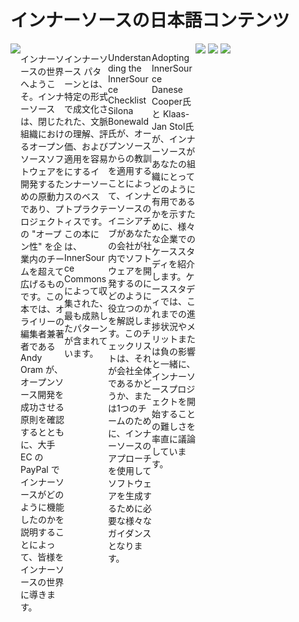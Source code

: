 # インナーソースの日本語コンテンツ

<img src="https://www.innersourcecommons.jp/images/learn/books/getting-started-with-innersource-cover-thumb.jpg" style="max-width:70px;float:left"/>

<p style="max-width:70px;float:left">
インナーソースの世界へようこそ。インナーソースは、閉じた組織におけるオープンソースソフトウェアを開発するための原動力であり、プロジェクトの "オープン性" を企業内のチームを超えて広げるものです。この本では、オライリーの編集者兼著者である Andy Oram が、オープンソース開発を成功させる原則を確認するとともに、大手 EC の PayPal でインナーソースがどのように機能したのかを説明することによって、皆様をインナーソースの世界に導きます。
</p>

<img src="https://1385462519-files.gitbook.io/~/files/v0/b/gitbook-x-prod.appspot.com/o/spaces%2F3es9DUhMp647mNNBJlAo%2Fuploads%2Fgit-blob-e3a9e263535924db899842c18f238a8d6be4644f%2Finnersource-patterns-book-cover.jpg?alt=media" />
<p style="max-width:70px;float:left">
インナーソース パターンとは、特定の形式で成文化された、文脈の理解、評価、および適用を容易にするインナーソースのベストプラクティスです。 この本には、InnerSource Commonsによって収集された、最も成熟したパターンが含まれています。
</p>

<img src="https://www.innersourcecommons.jp/images/learn/books/innersource-checklist-cover-thumb.jpg" />
<p style="max-width:70px;float:left">
Understanding the InnerSource Checklist
Silona Bonewald氏が、オープンソースからの教訓を適用することによって、インナーソースのイニシアチブがあなたの会社が社内でソフトウェアを開発するのにどのように役立つのかを解説します。このチェックリストは、それが会社全体であるかどうか、または1つのチームのために、インナーソースのアプローチを使用してソフトウェアを生成するために必要な様々なガイダンスとなります。
</p>


<img src="https://www.innersourcecommons.jp/images/learn/books/adopting-innersource-cover-thumb.jpg" />
<p style="max-width:70px;float:left">
Adopting InnerSource
Danese Cooper氏と Klaas-Jan Stol氏が、インナーソースがあなたの組織にとってどのように有用であるかを示すために、様々な企業でのケーススタディを紹介します。ケーススタディでは、これまでの進捗状況やメリットまたは負の影響と一緒に、インナーソースプロジェクトを開始することの難しさを率直に議論しています。
</p>